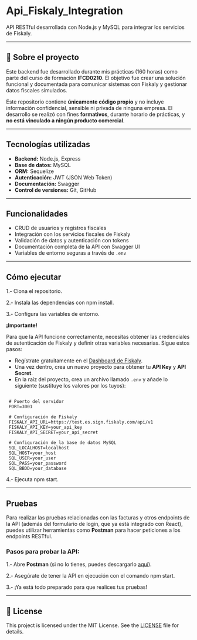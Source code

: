 # Api_Fiskaly_Integration

API RESTful desarrollada con Node.js y MySQL para integrar los servicios de Fiskaly.

---

## 📝 Sobre el proyecto

Este backend fue desarrollado durante mis prácticas (160 horas) como parte del curso de formación **IFCD0210**. El objetivo fue crear una solución funcional y documentada para comunicar sistemas con Fiskaly y gestionar datos fiscales simulados.

Este repositorio contiene **únicamente código propio** y no incluye información confidencial, sensible ni privada de ninguna empresa. El desarrollo se realizó con fines **formativos**, durante horario de prácticas, y **no está vinculado a ningún producto comercial**.

---

## Tecnologías utilizadas

- **Backend:** Node.js, Express  
- **Base de datos:** MySQL  
- **ORM:** Sequelize  
- **Autenticación:** JWT (JSON Web Token)  
- **Documentación:** Swagger  
- **Control de versiones:** Git, GitHub  

---

## Funcionalidades

- CRUD de usuarios y registros fiscales  
- Integración con los servicios fiscales de Fiskaly  
- Validación de datos y autenticación con tokens  
- Documentación completa de la API con Swagger UI  
- Variables de entorno seguras a través de `.env`

---

## Cómo ejecutar

1.- Clona el repositorio.

2.- Instala las dependencias con npm install.

3.- Configura las variables de entorno.

**¡Importante!**

   Para que la API funcione correctamente, necesitas obtener las credenciales de autenticación de Fiskaly y definir otras variables necesarias. Sigue estos pasos:

   - Regístrate gratuitamente en el [Dashboard de Fiskaly](https://dashboard.fiskaly.com/).
   - Una vez dentro, crea un nuevo proyecto para obtener tu **API Key** y **API Secret**.
   - En la raíz del proyecto, crea un archivo llamado `.env` y añade lo siguiente (sustituye los valores por los tuyos):

   ```env

    # Puerto del servidor
    PORT=3001

    # Configuración de Fiskaly
    FISKALY_API_URL=https://test.es.sign.fiskaly.com/api/v1
    FISKALY_API_KEY=your_api_key
    FISKALY_API_SECRET=your_api_secret

    # Configuración de la base de datos MySQL
    SQL_LOCALHOST=localhost
    SQL_HOST=your_host
    SQL_USER=your_user
    SQL_PASS=your_password
    SQL_BBDD=your_database
```

4.- Ejecuta npm start.

---

## Pruebas

Para realizar las pruebas relacionadas con las facturas y otros endpoints de la API (además del formulario de login, que ya está integrado con React), puedes utilizar herramientas como **Postman** para hacer peticiones a los endpoints RESTful.

### **Pasos para probar la API:**

1.- Abre **Postman** (si no lo tienes, puedes descargarlo [aquí](https://www.postman.com/downloads/)).

2.- Asegúrate de tener la API en ejecución con el comando npm start.

3.- ¡Ya está todo preparado para que realices tus pruebas!

---

## 📄 License

This project is licensed under the MIT License. See the [LICENSE](./LICENSE) file for details.
